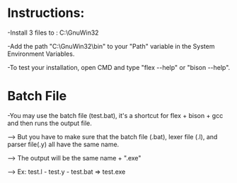 # Instructions:

-Install 3 files to : C:\GnuWin32

-Add the path "C:\GnuWin32\bin" to your "Path" variable in the System Environment Variables.


-To test your installation, open CMD and type "flex --help" or "bison --help".

# Batch File

-You may use the batch file (test.bat), it's a shortcut for flex + bison + gcc and then runs the output file.

--> But you have to make sure that the batch file (.bat), lexer file (.l), and parser file(.y) all have the same name.

--> The output will be the same name + ".exe"

--> Ex: test.l - test.y - test.bat => test.exe
